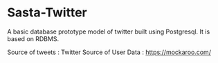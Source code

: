 # Sasta-Twitter
A basic database prototype model of twitter built using Postgresql. It is based on RDBMS.

Source of tweets    : Twitter
Source of User Data : https://mockaroo.com/
